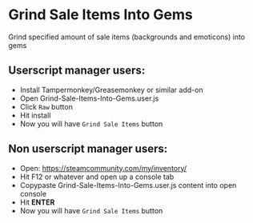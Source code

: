 # Grind Sale Items Into Gems

Grind specified amount of sale items (backgrounds and emoticons) into gems

## Userscript manager users:
* Install Tampermonkey/Greasemonkey or similar add-on
* Open Grind-Sale-Items-Into-Gems.user.js
* Click `Raw` button
* Hit install
* Now you will have `Grind Sale Items` button

## Non userscript manager users:
* Open: https://steamcommunity.com/my/inventory/
* Hit F12 or whatever and open up a console tab
* Copypaste Grind-Sale-Items-Into-Gems.user.js content into open console
* Hit **ENTER**
* Now you will have `Grind Sale Items` button
